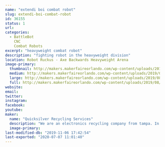 ```yaml
---
name: "extendi boi combat robot"
slug: extendi-boi-combat-robot
id: 36155
status: 1
url: 
categories:
  - BattleBot
    CNC
    Combat Robots
excerpt: "heavyweight combat robot"
description: "fighting robot in the heavyweight division"
location: Robot Ruckus - Axe Backwards Heavyweight Arena
image-primary:
  thumbnail: http://makers.makerfaireorlando.com/wp-content/uploads/2019/08/quicksilver-150x150.jpg
  medium: http://makers.makerfaireorlando.com/wp-content/uploads/2019/08/quicksilver-300x225.jpg
  large: http://makers.makerfaireorlando.com/wp-content/uploads/2019/08/quicksilver-1024x768.jpg
  full: http://makers.makerfaireorlando.com/wp-content/uploads/2019/08/quicksilver.jpg
website: 
email: 
twitter: 
instagram: 
facebook: 
youtube: 
maker:
  name: "Quicksilver Recycling Services"
  description: "We are an electronics recycling company from tampa. In business for over 25 years we have properly disposed of electronic scrap. "
  image-primary: 
last-modified-db: "2019-11-06 17:42:54"
last-exported: "2020-07-07 11:01:40"
---
```

